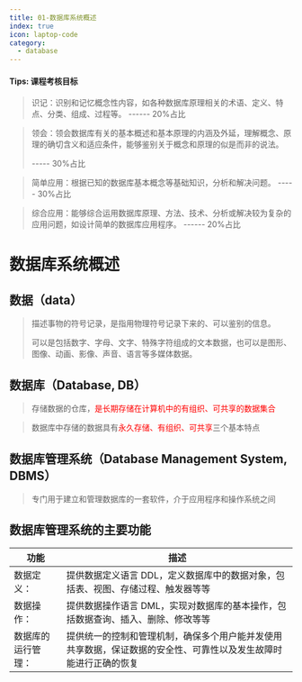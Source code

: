 ```yaml
---
title: 01-数据库系统概述
index: true
icon: laptop-code
category:
  - database
---
```


#### Tips: 课程考核目标

> 识记：识别和记忆概念性内容，如各种数据库原理相关的术语、定义、特点、分类、组成、过程等。 ------ 20%占比

> 领会：领会数据库有关的基本概述和基本原理的内涵及外延，理解概念、原理的确切含义和适应条件，能够鉴别关于概念和原理的似是而非的说法。
>
> ----- 30%占比

> 简单应用：根据已知的数据库基本概念等基础知识，分析和解决问题。 ----- 30%占比

> 综合应用：能够综合运用数据库原理、方法、技术、分析或解决较为复杂的应用问题，如设计简单的数据库应用程序。 ------ 20%占比

# 数据库系统概述

## 数据（data）

> 描述事物的符号记录，是指用物理符号记录下来的、可以鉴别的信息。
>
> 可以是包括数字、字母、文字、特殊字符组成的文本数据，也可以是图形、图像、动画、影像、声音、语言等多媒体数据。

## 数据库（Database, DB）

> 存储数据的仓库，<font color="red">是长期存储在计算机中的有组织、可共享的数据集合</font>

> 数据库中存储的数据具有<font color="red">永久存储、有组织、可共享</font>三个基本特点

## 数据库管理系统（Database Management System, DBMS）

> 专门用于建立和管理数据库的一套软件，介于应用程序和操作系统之间

## 数据库管理系统的主要功能

| 功能               | 描述                                                                                                             |
| ------------------ | ---------------------------------------------------------------------------------------------------------------- |
| 数据定义：         | 提供数据定义语言 DDL，定义数据库中的数据对象，包括表、视图、存储过程、触发器等等                                 |
| 数据操作：         | 提供数据操作语言 DML，实现对数据库的基本操作，包括数据查询、插入、删除、修改等等                                 |
| 数据库的运行管理： | 提供统一的控制和管理机制，确保多个用户能并发使用共享数据，保证数据的安全性、可靠性以及发生故障时能进行正确的恢复 |
